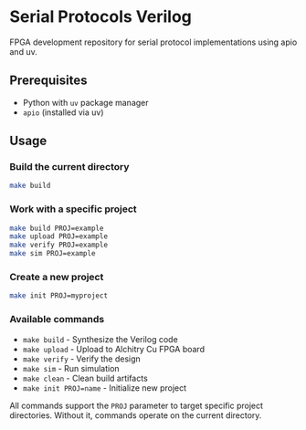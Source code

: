 # Serial Protocols Verilog

FPGA development repository for serial protocol implementations using apio and uv.

## Prerequisites

- Python with `uv` package manager
- `apio` (installed via uv)

## Usage

### Build the current directory
```bash
make build
```

### Work with a specific project
```bash
make build PROJ=example
make upload PROJ=example
make verify PROJ=example
make sim PROJ=example
```

### Create a new project
```bash
make init PROJ=myproject
```

### Available commands

- `make build` - Synthesize the Verilog code
- `make upload` - Upload to Alchitry Cu FPGA board
- `make verify` - Verify the design
- `make sim` - Run simulation
- `make clean` - Clean build artifacts
- `make init PROJ=name` - Initialize new project

All commands support the `PROJ` parameter to target specific project directories. Without it, commands operate on the current directory.